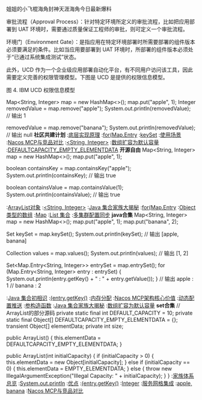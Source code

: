 姐姐的小飞棍海角封神天涯海角今日最新爆料

 审批流程（Approval Process）：针对特定环境所定义的审批流程，比如把应用部署到 UAT 环境时，需要通过质量保证工程师的审批，则可定义一个审批流程。

环境门（Environment Gate）：是指应用在特定环境部署时所需要部署的组件版本必须要满足的条件。比如当应用要部署到 UAT 环境时，所部署的组件版本必须处于“已通过系统集成测试”状态。

此外，UCD 作为一个企业级应用部署自动化平台，有不同用户访问该工具，因此需要定义完善的权限管理模型。下图是 UCD 是提供的权限信息模型。

图 4. IBM UCD 权限信息模型

Map<String, Integer> map = new HashMap<>();
map.put("apple", 1);
Integer removedValue = map.remove("apple");
System.out.println(removedValue);  // 输出 1

removedValue = map.remove("banana");
System.out.println(removedValue);  // 输出 null
<strong>社区共建计划</strong>
:[底层实现原理](https://rentry.org/vf9zxrin)
:[for(Map.Entry](https://pastebin.com/AacKT3fz)
:[keySet](https://pastebin.com/MMYamkNG)
:[使用场景](https://rentry.org/6hnxpr96)
:[Nacos MCP与竞品对比](https://rentry.org/ne7fa4kh)
:[<String, Integer>](https://rentry.org/8e3xrmzh)
:[数组扩容为默认容量](https://rentry.org/mwcs23eh)
:[DEFAULTCAPACITY_EMPTY_ELEMENTDATA](https://pastebin.com/wNRKKDcP)
<strong>开源自由</strong>
Map<String, Integer> map = new HashMap<>();
map.put("apple", 1);

boolean containsKey = map.containsKey("apple");
System.out.println(containsKey);  // 输出 true

boolean containsValue = map.containsValue(1);
System.out.println(containsValue);  // 输出 true

:[ArrayList对象](https://pastebin.com/xKbTFs47)
:[<String, Integer>](https://rentry.org/zmqoxrqx)
:[Java 集合家族大揭秘](https://rentry.org/wudbfef6)
:[for(Map.Entry](https://pastebin.com/PCjG8jP5)
:[Object类型的数组](https://rentry.org/nvo3q6f4)
:[Map](https://pastebin.com/eGTbS6VC)
:[List 集合](https://github.com/wgtla)
:[多集群配置同步](https://rentry.org/pkoi9i7h)
<strong>java合集</strong>
Map<String, Integer> map = new HashMap<>();
map.put("apple", 1);
map.put("banana", 2);

Set<String> keySet = map.keySet();
System.out.println(keySet);  // 输出 [apple, banana]

Collection<Integer> values = map.values();
System.out.println(values);  // 输出 [1, 2]

Set<Map.Entry<String, Integer>> entrySet = map.entrySet();
for (Map.Entry<String, Integer> entry : entrySet) {
    System.out.println(entry.getKey() + " : " + entry.getValue());
}
// 输出 apple : 1
//      banana : 2

:[Java 集合初相识](https://rentry.org/2fk74fi7)
:[(entry.getKey()](https://rentry.org/2hxto5aa)
:[内存分配](https://rentry.org/4n5wirvq)
:[Nacos MCP架构核心价值](https://rentry.org/pgwzy3m8)
:[动态配置推送](https://rentry.org/8kt8msbt)
:[参构造函数](https://pastebin.com/KQQhxCrG)
:[Java 集合家族大揭秘](https://rentry.org/awq8pqth)
:[数组扩容为默认容量](https://pastebin.com/YJuHk7X9)
<strong>set合集</strong>
// ArrayList的部分源码
private static final int DEFAULT_CAPACITY = 10;
private static final Object[] DEFAULTCAPACITY_EMPTY_ELEMENTDATA = {};
transient Object[] elementData;
private int size;

public ArrayList() {
    this.elementData = DEFAULTCAPACITY_EMPTY_ELEMENTDATA;
}

public ArrayList(int initialCapacity) {
    if (initialCapacity > 0) {
        this.elementData = new Object[initialCapacity];
    } else if (initialCapacity == 0) {
        this.elementData = EMPTY_ELEMENTDATA;
    } else {
        throw new IllegalArgumentException("Illegal Capacity: " + initialCapacity);
    }
}
:[家族体系总览](https://pastebin.com/7RpwQDwC)
:[System.out.println](https://pastebin.com/wfaCfhNs)
:[优点](https://rentry.org/9s35m6rg)
:[(entry.getKey()](https://pastebin.com/uWNgwiBv)
:[Integer](https://rentry.org/hr5dxuz3)
:[服务网格集成](https://rentry.org/a6qsd3ir)
:[apple, banana](https://pastebin.com/sT7zb5ha)
:[Nacos MCP与竞品对比](https://github.com/ysnjs/sdc)
